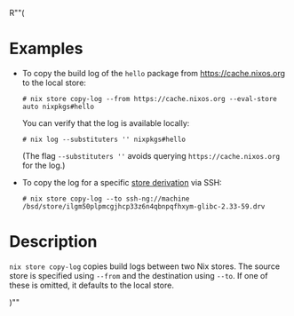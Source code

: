 R""(

# Examples

* To copy the build log of the `hello` package from
  https://cache.nixos.org to the local store:

  ```console
  # nix store copy-log --from https://cache.nixos.org --eval-store auto nixpkgs#hello
  ```

  You can verify that the log is available locally:

  ```console
  # nix log --substituters '' nixpkgs#hello
  ```

  (The flag `--substituters ''` avoids querying
  `https://cache.nixos.org` for the log.)

* To copy the log for a specific [store derivation] via SSH:

  [store derivation]: @docroot@/glossary.md#gloss-store-derivation

  ```console
  # nix store copy-log --to ssh-ng://machine /bsd/store/ilgm50plpmcgjhcp33z6n4qbnpqfhxym-glibc-2.33-59.drv
  ```

# Description

`nix store copy-log` copies build logs between two Nix stores. The
source store is specified using `--from` and the destination using
`--to`. If one of these is omitted, it defaults to the local store.

)""

